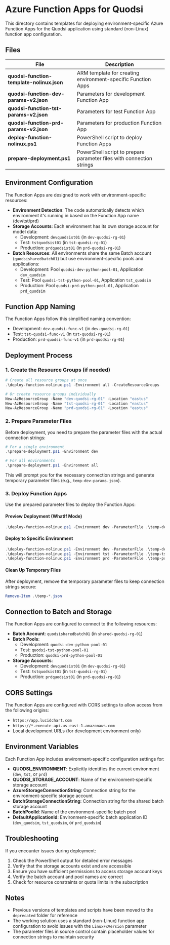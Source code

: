 # Azure Function Apps for Quodsi

This directory contains templates for deploying environment-specific Azure Function Apps for the Quodsi application using standard (non-Linux) function app configuration.

## Files

| File | Description |
|------|-------------|
| **quodsi-function-template-nolinux.json** | ARM template for creating environment-specific Function Apps |
| **quodsi-function-dev-params-v2.json** | Parameters for development Function App |
| **quodsi-function-tst-params-v2.json** | Parameters for test Function App |
| **quodsi-function-prd-params-v2.json** | Parameters for production Function App |
| **deploy-function-nolinux.ps1** | PowerShell script to deploy Function Apps |
| **prepare-deployment.ps1** | PowerShell script to prepare parameter files with connection strings |

## Environment Configuration

The Function Apps are designed to work with environment-specific resources:

- **Environment Detection**: The code automatically detects which environment it's running in based on the Function App name (dev/tst/prd)
- **Storage Accounts**: Each environment has its own storage account for model data:
  - Development: `devquodsist01` (in `dev-quodsi-rg-01`)
  - Test: `tstquodsist01` (in `tst-quodsi-rg-01`)
  - Production: `prdquodsist01` (in `prd-quodsi-rg-01`)
- **Batch Resources**: All environments share the same Batch account (`quodsisharedbatch01`) but use environment-specific pools and applications:
  - Development: Pool `quodsi-dev-python-pool-01`, Application `dev_quodsim`
  - Test: Pool `quodsi-tst-python-pool-01`, Application `tst_quodsim`
  - Production: Pool `quodsi-prd-python-pool-01`, Application `prd_quodsim`

## Function App Naming

The Function Apps follow this simplified naming convention:
- Development: `dev-quodsi-func-v1` (in `dev-quodsi-rg-01`)
- Test: `tst-quodsi-func-v1` (in `tst-quodsi-rg-01`)
- Production: `prd-quodsi-func-v1` (in `prd-quodsi-rg-01`)

## Deployment Process

### 1. Create the Resource Groups (if needed)

```powershell
# Create all resource groups at once
.\deploy-function-nolinux.ps1 -Environment all -CreateResourceGroups

# Or create resource groups individually
New-AzResourceGroup -Name "dev-quodsi-rg-01" -Location "eastus"
New-AzResourceGroup -Name "tst-quodsi-rg-01" -Location "eastus"
New-AzResourceGroup -Name "prd-quodsi-rg-01" -Location "eastus"
```

### 2. Prepare Parameter Files

Before deployment, you need to prepare the parameter files with the actual connection strings:

```powershell
# For a single environment
.\prepare-deployment.ps1 -Environment dev

# For all environments
.\prepare-deployment.ps1 -Environment all
```

This will prompt you for the necessary connection strings and generate temporary parameter files (e.g., `temp-dev-params.json`).

### 3. Deploy Function Apps

Use the prepared parameter files to deploy the Function Apps:

#### Preview Deployment (WhatIf Mode)

```powershell
.\deploy-function-nolinux.ps1 -Environment dev -ParameterFile .\temp-dev-params.json -WhatIf
```

#### Deploy to Specific Environment

```powershell
.\deploy-function-nolinux.ps1 -Environment dev -ParameterFile .\temp-dev-params.json
.\deploy-function-nolinux.ps1 -Environment tst -ParameterFile .\temp-tst-params.json
.\deploy-function-nolinux.ps1 -Environment prd -ParameterFile .\temp-prd-params.json
```

#### Clean Up Temporary Files

After deployment, remove the temporary parameter files to keep connection strings secure:

```powershell
Remove-Item .\temp-*.json
```

## Connection to Batch and Storage

The Function Apps are configured to connect to the following resources:

- **Batch Account**: `quodsisharedbatch01` (in `shared-quodsi-rg-01`)
- **Batch Pools**:
  - Development: `quodsi-dev-python-pool-01`
  - Test: `quodsi-tst-python-pool-01`
  - Production: `quodsi-prd-python-pool-01`
- **Storage Accounts**:
  - Development: `devquodsist01` (in `dev-quodsi-rg-01`)
  - Test: `tstquodsist01` (in `tst-quodsi-rg-01`)
  - Production: `prdquodsist01` (in `prd-quodsi-rg-01`)

## CORS Settings

The Function Apps are configured with CORS settings to allow access from the following origins:
- `https://app.lucidchart.com`
- `https://*.execute-api.us-east-1.amazonaws.com`
- Local development URLs (for development environment only)

## Environment Variables

Each Function App includes environment-specific configuration settings for:
- **QUODSI_ENVIRONMENT**: Explicitly identifies the current environment (`dev`, `tst`, or `prd`)
- **QUODSI_STORAGE_ACCOUNT**: Name of the environment-specific storage account
- **AzureStorageConnectionString**: Connection string for the environment-specific storage account
- **BatchStorageConnectionString**: Connection string for the shared batch storage account
- **BatchPoolId**: Name of the environment-specific batch pool
- **DefaultApplicationId**: Environment-specific batch application ID (`dev_quodsim`, `tst_quodsim`, or `prd_quodsim`)

## Troubleshooting

If you encounter issues during deployment:

1. Check the PowerShell output for detailed error messages
2. Verify that the storage accounts exist and are accessible
3. Ensure you have sufficient permissions to access storage account keys
4. Verify the batch account and pool names are correct
5. Check for resource constraints or quota limits in the subscription

## Notes

- Previous versions of templates and scripts have been moved to the `deprecated` folder for reference
- The working solution uses a standard (non-Linux) function app configuration to avoid issues with the `LinuxFxVersion` parameter
- The parameter files in source control contain placeholder values for connection strings to maintain security
